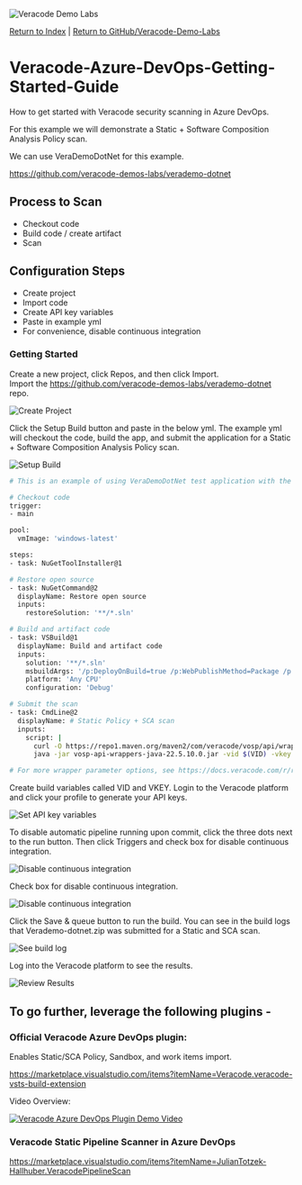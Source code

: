 ![Veracode Demo Labs](/images/veracode-demo-labs-banner-wide.png)

[Return to Index](/)  |  [Return to GitHub/Veracode-Demo-Labs](https://github.com/veracode-demo-labs)

# Veracode-Azure-DevOps-Getting-Started-Guide
How to get started with Veracode security scanning in Azure DevOps.

For this example we will demonstrate a Static + Software Composition Analysis Policy scan.

We can use VeraDemoDotNet for this example.

https://github.com/veracode-demos-labs/verademo-dotnet

## Process to Scan
* Checkout code
* Build code / create artifact
* Scan

## Configuration Steps
* Create project
* Import code
* Create API key variables
* Paste in example yml 
* For convenience, disable continuous integration

### Getting Started
Create a new project, click Repos, and then click Import.  
Import the https://github.com/veracode-demos-labs/verademo-dotnet repo.

![Create Project](images/Azure/ADO-Getting-Started-1.png)

Click the Setup Build button and paste in the below yml.
The example yml will checkout the code, build the app, and submit the application for a Static + Software Composition Analysis Policy scan.

![Setup Build](images/Azure/ADO-Getting-Started-2.png)

```bash
# This is an example of using VeraDemoDotNet test application with the Veracode Security Scanning.  A Veracode subscription is required. The example yaml will checkout the code, build the app, and submit the application for a Static Policy and Software Composition Analysis scan.

# Checkout code
trigger:
- main

pool:
  vmImage: 'windows-latest'

steps:
- task: NuGetToolInstaller@1

# Restore open source
- task: NuGetCommand@2
  displayName: Restore open source
  inputs:
    restoreSolution: '**/*.sln'

# Build and artifact code
- task: VSBuild@1
  displayName: Build and artifact code
  inputs:
    solution: '**/*.sln'
    msbuildArgs: '/p:DeployOnBuild=true /p:WebPublishMethod=Package /p:PackageAsSingleFile=true /p:SkipInvalidConfigurations=true /p:PackageLocation="$(build.artifactStagingDirectory)"'
    platform: 'Any CPU'
    configuration: 'Debug'

# Submit the scan
- task: CmdLine@2
  displayName: # Static Policy + SCA scan
  inputs:
    script: |
      curl -O https://repo1.maven.org/maven2/com/veracode/vosp/api/wrappers/vosp-api-wrappers-java/22.5.10.0/vosp-api-wrappers-java-22.5.10.0.jar
      java -jar vosp-api-wrappers-java-22.5.10.0.jar -vid $(VID) -vkey $(VKEY) -appname Temp1235445 -action UploadAndScan -createprofile true -criticality Medium -version 3 -filepath $(build.artifactStagingDirectory)\Verademo-dotnet.zip

# For more wrapper parameter options, see https://docs.veracode.com/r/r_wrapper_parameters
```

Create build variables called VID and VKEY. Login to the Veracode platform and click your profile to generate your API keys.  

![Set API key variables](images/Azure/ADO-Getting-Started-3.png)

To disable automatic pipeline running upon commit, click the three dots next to the run button.  Then click Triggers and check box for disable continuous integration.

![Disable continuous integration](images/Azure/ADO-Getting-Started-4.png)

Check box for disable continuous integration.

![Disable continuous integration](images/Azure/ADO-Getting-Started-5.png)

Click the Save & queue button to run the build.  You can see in the build logs that Verademo-dotnet.zip was submitted for a Static and SCA scan.

![See build log](images/Azure/ADO-Getting-Started-6.png)

Log into the Veracode platform to see the results.

![Review Results](images/Azure/ADO-Getting-Started-7.png)


## To go further, leverage the following plugins -


### Official Veracode Azure DevOps plugin:
Enables Static/SCA Policy, Sandbox, and work items import.

https://marketplace.visualstudio.com/items?itemName=Veracode.veracode-vsts-build-extension

Video Overview:

[<img alt="Veracode Azure DevOps Plugin Demo Video" src="images/Azure/Veracode-Azure-DevOps-Guide-Video.png" />](https://ezwp.tv/V3HIBkl8)

### Veracode Static Pipeline Scanner in Azure DevOps

https://marketplace.visualstudio.com/items?itemName=JulianTotzek-Hallhuber.VeracodePipelineScan